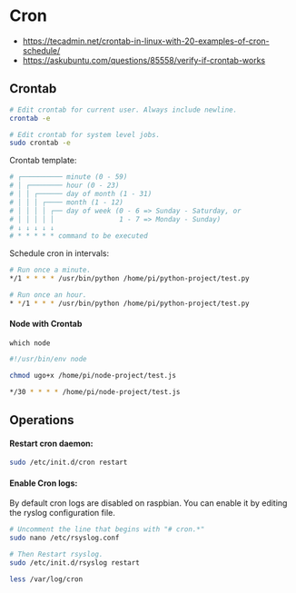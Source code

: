 # Cron

- https://tecadmin.net/crontab-in-linux-with-20-examples-of-cron-schedule/
- https://askubuntu.com/questions/85558/verify-if-crontab-works

## Crontab

```bash
# Edit crontab for current user. Always include newline.
crontab -e

# Edit crontab for system level jobs.
sudo crontab -e
```

Crontab template:
```bash
# ┌────────── minute (0 - 59)
# │ ┌──────── hour (0 - 23)
# │ │ ┌────── day of month (1 - 31)
# │ │ │ ┌──── month (1 - 12)
# │ │ │ │ ┌── day of week (0 - 6 => Sunday - Saturday, or
# │ │ │ │ │                1 - 7 => Monday - Sunday)
# ↓ ↓ ↓ ↓ ↓
# * * * * * command to be executed
```

Schedule cron in intervals:
```bash
# Run once a minute.
*/1 * * * * /usr/bin/python /home/pi/python-project/test.py

# Run once an hour.
* */1 * * * /usr/bin/python /home/pi/python-project/test.py

```

#### Node with Crontab


```
which node
```

```bash
#!/usr/bin/env node
```

```bash
chmod ugo+x /home/pi/node-project/test.js
```

```bash
*/30 * * * * /home/pi/node-project/test.js
```

## Operations

#### Restart cron daemon:
```bash
sudo /etc/init.d/cron restart
```

#### Enable Cron logs:
By default cron logs are disabled on raspbian. You can enable it
by editing the ryslog configuration file.

```bash
# Uncomment the line that begins with "# cron.*"
sudo nano /etc/rsyslog.conf

# Then Restart rsyslog.
sudo /etc/init.d/rsyslog restart
```

```bash
less /var/log/cron
```
